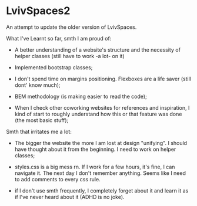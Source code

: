 # LvivSpaces2

An attempt to update the older version of LvivSpaces.

What I've Learnt so far, smth I am proud of:

- A better understanding of a website's structure and the necessity of helper classes (still have to work -a lot- on it)

- Implemented bootstrap classes;

- I don't spend time on margins positioning. Flexboxes are a life saver (still dont' know much);

- BEM methodology (is making easier to read the code);

- When I check other coworking websites for references and inspiration, I kind of start to roughly understand how this or that feature was done (the most basic stuff);

Smth that irritates me a lot:

- The bigger the website the more I am lost at design "unifying". I should have thought about it from the beginning. I need to work on helper classes;

- styles.css is a big mess rn. If I work for a few hours, it's fine, I can navigate it. The next day I don't remember anything. Seems like I need to add comments to every css rule.

- if I don't use smth frequently, I completely forget about it and learn it as if I've never heard about it (ADHD is no joke).

